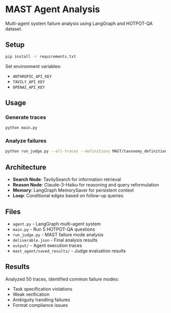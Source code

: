 # MAST Agent Analysis

Multi-agent system failure analysis using LangGraph and HOTPOT-QA dataset.

## Setup
```bash
pip install -r requirements.txt
```

Set environment variables:
- `ANTHROPIC_API_KEY`
- `TAVILY_API_KEY` 
- `OPENAI_API_KEY`

## Usage

### Generate traces
```bash
python main.py
```

### Analyze failures
```bash
python run_judge.py --all-traces --definitions MAST/taxonomy_definitions_examples/definitions.txt --outdir mast_agent/saved_results
```

## Architecture

- **Search Node**: TavilySearch for information retrieval
- **Reason Node**: Claude-3-Haiku for reasoning and query reformulation
- **Memory**: LangGraph MemorySaver for persistent context
- **Loop**: Conditional edges based on follow-up queries

## Files

- `agent.py` - LangGraph multi-agent system
- `main.py` - Run 5 HOTPOT-QA questions
- `run_judge.py` - MAST failure mode analysis
- `deliverable.json` - Final analysis results
- `output/` - Agent execution traces
- `mast_agent/saved_results/` - Judge evaluation results

## Results

Analyzed 50 traces, identified common failure modes:
- Task specification violations
- Weak verification
- Ambiguity handling failures
- Format compliance issues